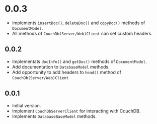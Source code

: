 # 0.0.3

- Implements `insertDoc()`, `deleteDoc()` and `copyDoc()` methods of `DocumentModel`.
- All methods of `CouchDb(Server/Web)Client` can set custom headers.

## 0.0.2

- Implementats `docInfo()` and `getDoc()` methods of `DocumentModel`.
- Add documentation to `DatabaseModel` methods.
- Add opportunity to add headers to `head()` method of `CouchDb(Server/Web)Client`

## 0.0.1

- Initial version.
- Implement `CouchDbServerClient` for interacting with CouchDB.
- Implements `DatabaseBaseModel` methods.